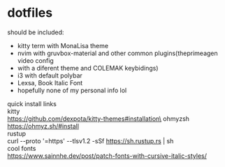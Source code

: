 # dotfiles
should be included: 
- kitty term with MonaLisa theme 
- nvim with gruvbox-material and other common plugins(theprimeagen video config 
- with a diferent theme and COLEMAK keybidings) 
- i3 with default polybar 
- Lexsa, Book Italic Font 
- hopefully none of my personal info lol 

quick install links \
kitty \
https://github.com/dexpota/kitty-themes#installation\
ohmyzsh\
https://ohmyz.sh/#install \
rustup \
curl --proto '=https' --tlsv1.2 -sSf https://sh.rustup.rs | sh \
cool fonts \
https://www.sainnhe.dev/post/patch-fonts-with-cursive-italic-styles/
